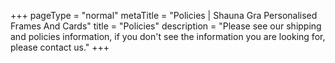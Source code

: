 +++
pageType = "normal"
metaTitle = "Policies | Shauna Gra Personalised Frames And Cards"
title = "Policies"
description = "Please see our shipping and policies information, if you don't see the information you are looking for, please contact us."
+++
